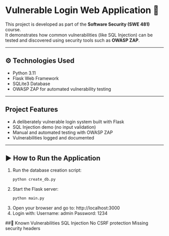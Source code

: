 # Vulnerable Login Web Application 🔐

This project is developed as part of the **Software Security (SWE 481)** course.  
It demonstrates how common vulnerabilities (like SQL Injection) can be tested and discovered using security tools such as **OWASP ZAP**.


---

## ⚙️ Technologies Used
- Python 3.11
- Flask Web Framework
- SQLite3 Database
- OWASP ZAP for automated vulnerability testing

---

##  Project Features
- A deliberately vulnerable login system built with Flask
- SQL Injection demo (no input validation)
- Manual and automated testing with OWASP ZAP
- Vulnerabilities logged and documented

---
## ▶️ How to Run the Application

1. Run the database creation script:
   ```bash
   python create_db.py
2. Start the Flask server:
   ```bash
   python main.py
3. Open your browser and go to:
   http://localhost:3000
4. Login with:
   Username: admin
   Password: 1234

   
##🚨 Known Vulnerabilities
    SQL Injection
    No CSRF protection
    Missing security headers
